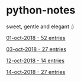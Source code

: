 # python-notes

sweet, gentle and elegant :)

[01-oct-2018 - 52 entries](./notes-01-oct-2018.md)

[03-oct-2018 - 27 entries](./notes-03-oct-2018.md)

[12-oct-2018 - 14 entries](./notes-12-oct-2018.md)

[14-oct-2018 - 27 entries](./notes-14-oct-2018.md)

